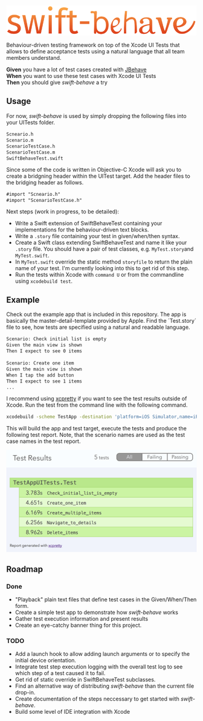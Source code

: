 ![](Images/swift-behave.png)

Behaviour-driven testing framework on top of the Xcode UI Tests that allows to define acceptance tests using a natural language that all team members understand.

**Given** you have a lot of test cases created with [JBehave](http://www.jbehave.org)  
**When** you want to use these test cases with Xcode UI Tests  
**Then** you should give _swift-behave_ a try  

## Usage

For now, *swift-behave* is used by simply dropping the following files into your UITests folder. 

    Scneario.h
    Scenario.m
    ScenarioTestCase.h
    ScenarioTestCase.m
    SwiftBehaveTest.swift

Since some of the code is written in Objective-C Xcode will ask you to create a bridgning header within the UITest target. Add the header files to the bridging header as follows.

```objc
#import "Scneario.h"
#import "ScenarioTestCase.h"
```

Next steps (work in progress, to be detailed):
* Write a Swift extension of SwiftBehaveTest containing your implementations for the behaviour-driven text blocks.
* Write a `.story` file containing your test in given/when/then syntax.
* Create a Swift class extending SwiftBehaveTest and name it like your `.story` file. You should have a pair of test classes, e.g. `MyTest.story`and `MyTest.swift`. 
* In `MyTest.swift` override the static method `storyfile` to return the plain name of your test. I'm currently looking into this to get rid of this step.
* Run the tests within Xcode with `command U` or from the commandline using `xcodebuild test`.

## Example

Check out the example app that is included in this repository. The app is basically the master-detail-template provided by Apple. Find the ´Test.story´ file to see, how tests are specified using a natural and readable language.

```
Scenario: Check initial list is empty
Given the main view is shown
Then I expect to see 0 items

Scenario: Create one item
Given the main view is shown
When I tap the add button
Then I expect to see 1 items
...
```

I recommend using [xcpretty](https://github.com/supermarin/xcpretty) if you want to see the test results outside of Xcode. Run the test from the command line with the following command.

```bash
xcodebuild -scheme TestApp -destination 'platform=iOS Simulator,name=iPhone 5s,OS=9.3' test | xcpretty -r html
```

This will build the app and test target, execute the tests and produce the following test report. Note, that the scenario names are used as the test case names in the test report.

![](Images/swift-behave_output.png)

## Roadmap

### Done
* "Playback" plain text files that define test cases in the Given/When/Then form.
* Create a simple test app to demonstrate how *swift-behave* works
* Gather test execution information and present results
* Create an eye-catchy banner thing for this project.

### TODO
* Add a launch hook to allow adding launch arguments or to specify the initial device orientation.
* Integrate test step execution logging with the overall test log to see which step of a test caused it to fail.
* Get rid of static override in SwiftBehaveTest subclasses.
* Find an alternative way of distributing *swift-behave* than the current file drop-in.
* Create documentation of the steps neccessary to get started with *swift-behave*.
* Build some level of IDE integration with Xcode
